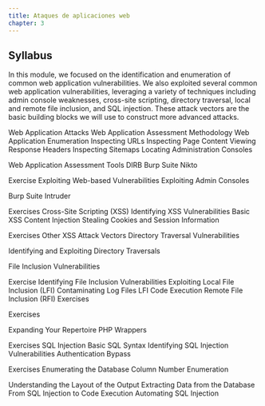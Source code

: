 ```yaml
---
title: Ataques de aplicaciones web
chapter: 3
---
```


## Syllabus

In this module, we focused on the identification and enumeration of common web application
vulnerabilities. We also exploited several common web application vulnerabilities, leveraging a
variety of techniques including admin console weaknesses, cross-site scripting, directory
traversal, local and remote file inclusion, and SQL injection. These attack vectors are the basic
building blocks we will use to construct more advanced attacks.

 Web Application Attacks 
 Web Application Assessment Methodology 
 Web Application Enumeration 
 Inspecting URLs 
 Inspecting Page Content 
 Viewing Response Headers 
 Inspecting Sitemaps 
 Locating Administration Consoles 


Web Application Assessment Tools 
DIRB 
 Burp Suite 
 Nikto 

Exercise 
 Exploiting Web-based Vulnerabilities 
 Exploiting Admin Consoles 

Burp Suite Intruder 


Exercises 
Cross-Site Scripting (XSS) 
 Identifying XSS Vulnerabilities 
 Basic XSS 
 Content Injection 
 Stealing Cookies and Session Information 



Exercises 
Other XSS Attack Vectors 
Directory Traversal Vulnerabilities 

Identifying and Exploiting Directory Traversals 

File Inclusion Vulnerabilities 

Exercise 
Identifying File Inclusion Vulnerabilities 
 Exploiting Local File Inclusion (LFI) 
 Contaminating Log Files 
 LFI Code Execution 
Remote File Inclusion (RFI) 
Exercises 


Exercises 

 Expanding Your Repertoire 
 PHP Wrappers 



Exercises 
SQL Injection 
 Basic SQL Syntax 
 Identifying SQL Injection Vulnerabilities 
 Authentication Bypass 

Exercises 
 Enumerating the Database 
 Column Number Enumeration 

Understanding the Layout of the Output 
Extracting Data from the Database 
From SQL Injection to Code Execution 
Automating SQL Injection

